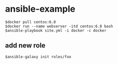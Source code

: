 # ansible-example
```
$docker pull centos:6.8
$docker run --name webserver -itd centos:6.8 bash
$ansible-playbook site.yml -i docker -c docker
```

## add new role
```
$ansible-galaxy init roles/foo
```